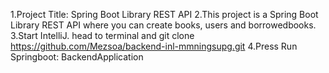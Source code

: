 1.Project Title: Spring Boot Library REST API
2.This project is a Spring Boot Library REST API where you can create books, users and borrowedbooks.
3.Start IntelliJ. head to terminal and git clone https://github.com/Mezsoa/backend-inl-mmningsupg.git
4.Press Run Springboot: BackendApplication
